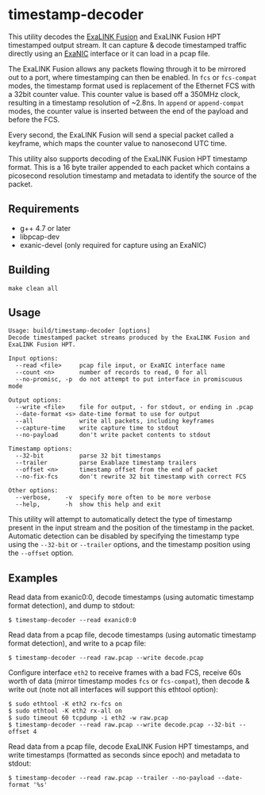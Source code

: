 timestamp-decoder
=================

This utility decodes the [ExaLINK Fusion](http://exablaze.com/exalink-fusion)
and ExaLINK Fusion HPT timestamped output stream.  It can capture & decode
timestamped traffic directly using an [ExaNIC](http://exablaze.com/exanic-x10)
interface or it can load in a pcap file.

The ExaLINK Fusion allows any packets flowing through it to be mirrored out
to a port, where timestamping can then be enabled.  In `fcs` or `fcs-compat` modes,
the timestamp format used is replacement of the Ethernet FCS with a 32bit counter
value.  This counter value is based off a 350MHz clock, resulting in a timestamp
resolution of ~2.8ns. In `append` or `append-compat` modes, the counter value
is inserted between the end of the payload and before the FCS.

Every second, the ExaLINK Fusion will send a special packet called a
keyframe, which maps the counter value to nanosecond UTC time.

This utility also supports decoding of the ExaLINK Fusion HPT timestamp format.
This is a 16 byte trailer appended to each packet which contains a picosecond
resolution timestamp and metadata to identify the source of the packet.

## Requirements

 * g++ 4.7 or later
 * libpcap-dev
 * exanic-devel (only required for capture using an ExaNIC)

## Building

`make clean all`

## Usage

```text
Usage: build/timestamp-decoder [options]
Decode timestamped packet streams produced by the ExaLINK Fusion and
ExaLINK Fusion HPT.

Input options:
  --read <file>     pcap file input, or ExaNIC interface name
  --count <n>       number of records to read, 0 for all
  --no-promisc, -p  do not attempt to put interface in promiscuous mode

Output options:
  --write <file>    file for output, - for stdout, or ending in .pcap
  --date-format <s> date-time format to use for output
  --all             write all packets, including keyframes
  --capture-time    write capture time to stdout
  --no-payload      don't write packet contents to stdout

Timestamp options:
  --32-bit          parse 32 bit timestamps
  --trailer         parse Exablaze timestamp trailers
  --offset <n>      timestamp offset from the end of packet
  --no-fix-fcs      don't rewrite 32 bit timestamp with correct FCS

Other options:
  --verbose,    -v  specify more often to be more verbose
  --help,       -h  show this help and exit
```

This utility will attempt to automatically detect the type of timestamp present
in the input stream and the position of the timestamp in the packet.
Automatic detection can be disabled by specifying the timestamp type using the
`--32-bit` or `--trailer` options, and the timestamp position using the
`--offset` option.

## Examples

Read data from exanic0:0, decode timestamps (using automatic timestamp format
detection), and dump to stdout:

```text
$ timestamp-decoder --read exanic0:0
```

Read data from a pcap file, decode timestamps (using automatic timestamp format
detection), and write to a pcap file:

```text
$ timestamp-decoder --read raw.pcap --write decode.pcap
```

Configure interface `eth2` to receive frames with a bad FCS, receive 60s
worth of data (mirror timestamp modes `fcs` or `fcs-compat`), then decode & write
out (note not all interfaces will support this ethtool option):

```text
$ sudo ethtool -K eth2 rx-fcs on
$ sudo ethtool -K eth2 rx-all on
$ sudo timeout 60 tcpdump -i eth2 -w raw.pcap
$ timestamp-decoder --read raw.pcap --write decode.pcap --32-bit --offset 4
```

Read data from a pcap file, decode ExaLINK Fusion HPT timestamps, and write
timestamps (formatted as seconds since epoch) and metadata to stdout:

```text
$ timestamp-decoder --read raw.pcap --trailer --no-payload --date-format '%s'
```
